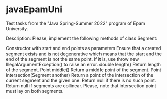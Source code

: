 # javaEpamUni
Test tasks from the "Java Spring-Summer 2022" program of Epam University.

Description:
Please, implement the following methods of class Segment:

Constructor with start and end points as parameters
Ensure that a created segment exists and is not degenerative which means that the start and the end of the segment is not the same point.
If it is, use throw new IllegalArgumentException() to raise an error.
double length()
Return length of the segment.
Point middle()
Return a middle point of the segment.
Point intersection(Segment another)
Return a point of the intersection of the current segment and the given one.
Return null if there is no such point.
Return null if segments are collinear.
Please, note that intersection point must lay on both segments.

